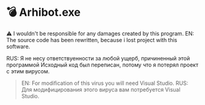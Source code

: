 # 💣 Arhibot.exe
⚠ I wouldn't be responsible for any damages created by this program.
EN: The source code has been rewritten, because i lost project with this software.

RUS: Я не несу ответствуенности за любой ущерб, причиненный этой программой
Исходный код был переписан, потому что я потерял проект с этим вирусом.
> EN: For modification of this virus you will need Visual Studio. 
> RUS: Для модифицирования этого вируса вам потребуется Visual Studio.
